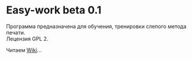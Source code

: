 Easy-work beta 0.1
=========

Программа предназначена для обучения, тренировки слепого метода печати.<br>
Лецензия GPL 2.<br>

Читаем <a HREF="https://github.com/KeyGen/Easy-work/wiki">Wiki</a>...
